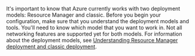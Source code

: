 It's important to know that Azure currently works with two deployment models: Resource Manager and classic. Before you begin your configuration, make sure that you understand the deployment models and tools. You'll need to know which model that you want to work in. Not all networking features are supported yet for both models. For information about the deployment models, see [Understanding Resource Manager deployment and classic deployment](../articles/resource-manager-deployment-model.md).